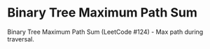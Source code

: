 # Binary Tree Maximum Path Sum

Binary Tree Maximum Path Sum (LeetCode #124) - Max path during traversal.
